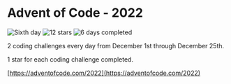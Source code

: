 # Advent of Code - 2022

![Sixth day](https://img.shields.io/badge/day%20-6-blue)
![12 stars](https://img.shields.io/badge/stars%20⭐-12-orange)
![6 days completed](https://img.shields.io/badge/days%20completed-6-purple)

2 coding challenges every day from December 1st through December 25th.

1 star for each coding challenge completed.

[https://adventofcode.com/2022](https://adventofcode.com/2022)
